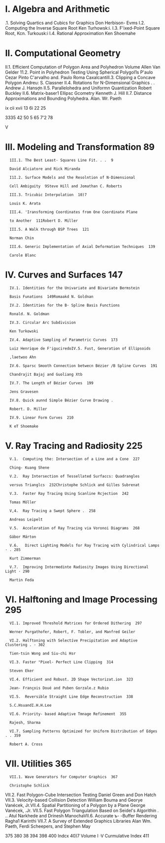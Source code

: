 # I.  Algebra and Arithmetic
.1.  Solving Quartics and Cubics for Graphics
Don Herbison- Evms
I.2.  Computing the Inverse Square Root
Ken Turhowsk:i.
I.3.  F'ixed-Point Square Root,
Kcn. Turkousk:i
I.4.  Rational Approximation
Ken Shoemahe
# II. Computational Geometry
II.1.  Efficient Computation of Polygon Area and Polyhedron Volume
Allen Van Gelder
11.2.  Point in Polyhedron Testing Using Spherical PolygoI1s
P'aulo Cezar Pinto C'arvalho and. Paulo Roma CaxalcantiII.3.  Clipping a Concave Polygon
Andreu: S. Classner
II.4.  Rotations for N-Dimensional Graphics . .
Andrew J. Hansợn 
II.5.  Parallelohedra and Uniformn Quantization
Robert Buckley
II.6.  Matrix-baser1 Ellipsc Gcometry
Kenneth J. Hill
II.7.  Distance Approximations and Bounding Polyhedra.
Alan. Wr. Paeth

ix
cii
xvii
13
6i
22
25

3335
42
50
5
65
7'2
78

V
# III. Modeling and Transformation  89

      1II.1. The Best Least- Squares Line Fit. . .  9

      David Alciatore and Rick Miranda

      I1I.2. Surface Models and the Resolntion of N-Dimensional

      Cell Ambiguity  9Steve Hill and Jomathan C. Roberts

      III.3. Tricubic Interpolation  10)7

      Louis K. Arata

      III.4. 'Iransforming Coordinates from One Coordinate Plane

      to Another  111Robert D. Miller

      III.5. A Walk through BSP Trees  121

      Norman Chin

      III.6. Generic Implementation of Axial Deformation Techniques  139

      Carole Blanc

# IV. Curves and Surfaces  147

      IV.1. Identities for the Univariate and Bivariate Bermstein

      Basis Funations  149Romaakd N. Goldnan

      IV.2. Identities for the B· Spline Basis Functions

      Ronald. N. Goldman

      IV.3. Circular Arc Subdivision

      Ken Turkowski

      IV.4. Adaptive Sampling of Parametric Curves  173

      Luiz Henrique de F'iguciredoIV.5. Fust, Generation of Ellipsoids

      ,laetwoo Ahn

      IV.6. Sparsc Smooth Connection betwecn Bézier /B Spline Curves  191

      Chandrajit Bajaj and Guoliang Xtb

      IV.7. The Length of Bézier Curves  199

      Jens Gravesen

      IV.8. Quick aunnd Simple Bézier Curve Drawing .

      Robert. D. Miller

      IV.9. Linear Form Curves  210

      K eT Shoemake
# V. Ray Tracing and Radiosity  225

      V.1.  Computing the: Intersection of a Line and a Cone  227

      Ching- Kuang Shene

      V.2.  Ray Intersection of Tessellated Surfaccs: Quadrangles

      versus Trianglcs  232Christophe Schlick and Gilles Subrenat

      V.3.  Faster Ray Tracing Using Scanline Rcjection  242

      Tomas Möller

      V,4.  Ray Tracing a Swept Sphere .  258

      Andreas Leipelt

      V.5.  Acceleration of Ray Tracing via Voronoi Diagrams  268

      Gábor Márton

      V.6.   Direct Lighting Models for Ray Tracing with Cylindrical Lamps · . 285

      Kurt Zimmerman

      V.7.  Improving Intermedinte Radiosity Images Using Directional Light · 290

      Martin Feda

# VI. Halftoning and Image Processing  295

      VI.1. Improved Threshold Matrices for Ordered Dithering  297

      Werner Purgathofer, Robert, F. Tobler, and Manfred Geiler

      VI.2. Halftoning with Selectíve Precipitation and Adaptive Clustering . · 302

      Tien-tsin Wong and Siu-chi Hsr

      VI.3. Faster "Pixel- Perfect Line Clipping  314

      Steven Eker

      VI.4. Efficient and Robust. 2D Shape Vectorizat.ion  323

      Jean- François Doué and Puben Gorzale.z Rubio

      VI.5.  Reversible Straight Line Edge Reconstruction  338

      S.C.HsuandI.H.H.Lee

      VI.6. Priority- based Adaptive Tmnage Refinement  355

      Rajesh, Sharma

      VI.7. Sampling Patterns Optimized for Uniform Distribution of Edges . . 359

      Robert A. Cross

# VII. Utilities  365

      VII.1. Wave Generators for Computer Graphics  367

      Christophe Schlick

VII.2. Fast Polygon-Cube Intersection Testing
Daniel Green and Don Hatch
VII.3. Velocity-based Collision Detection
William Bouma and Georye Vanécek, Jr.VII.4. Spatial Partitioning of a Polygon by a Plane
George Vanécek, .Jr.
VII.5. Fast Polygon Triangulation Based on Seidel's Algorithin . ..
Atul Narkhede and Drinesh ManochaVII.6. Accurate ъ- -Buffer Rendering
Ragha1 Karinthi
VII.7. A Survey of Extended Graphics Libraries
Alan Wm. Paeth, Ferdi Scheepers, and Stephen May

375
380
38
394
398
400
Indcx
40)7
Volume I ·V Curmulative Index
411
